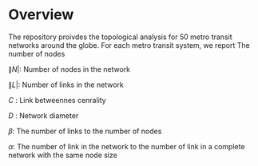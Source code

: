 # Overview
The repository proivdes the topological analysis for 50 metro transit networks around the globe.
For each metro transit system, we report
The number of nodes

$\|N|$: Number of nodes in the network

$\|L|$: Number of links in the network

$C$ : Link betweennes cenrality

$D$ : Network diameter

$\beta$: The number of links to the number of nodes

$\alpha$: The number of link in the network to the number of link in a complete network with the same node size
